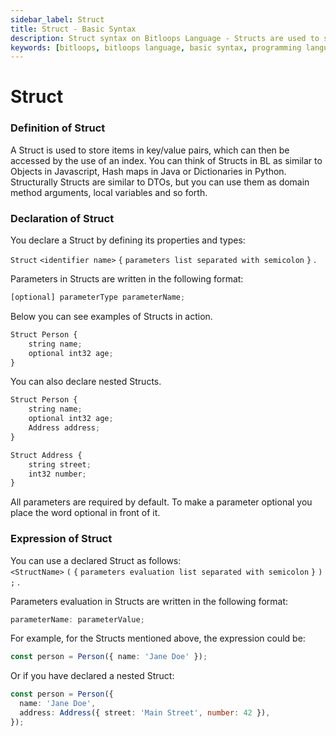 ```yaml
---
sidebar_label: Struct
title: Struct - Basic Syntax 
description: Struct syntax on Bitloops Language - Structs are used to store items in key/value pairs to then be accessed with the use of an index. Structs are similar to objects in Javascript. 
keywords: [bitloops, bitloops language, basic syntax, programming language, variables, types, objects, data types, classes, interfaces, modules, functions, loops, services, struct]
---
```


# Struct

### Definition of Struct

A Struct is used to store items in key/value pairs, which can then be accessed by the use of an index. You can think of Structs in BL as similar to Objects in Javascript, Hash maps in Java or Dictionaries in Python.  
Structurally Structs are similar to DTOs, but you can use them as domain method arguments, local variables and so forth.

### Declaration of Struct

You declare a Struct by defining its properties and types:

`Struct` `<identifier name>` `{` `parameters list separated with semicolon` `}` .

Parameters in Structs are written in the following format:

```typescript
[optional] parameterType parameterName;
```

Below you can see examples of Structs in action.

```typescript
Struct Person {
    string name;
    optional int32 age;
}
```

You can also declare nested Structs.

```typescript
Struct Person {
    string name;
    optional int32 age;
    Address address;
}

Struct Address {
    string street;
    int32 number;
}
```

All parameters are required by default. To make a parameter optional you place the word optional in front of it.

### Expression of Struct

You can use a declared Struct as follows:  
`<StructName>` `(` `{` `parameters evaluation list separated with semicolon` `}` `)` `;` .

Parameters evaluation in Structs are written in the following format:

```typescript
parameterName: parameterValue;
```

For example, for the Structs mentioned above, the expression could be:

```typescript
const person = Person({ name: 'Jane Doe' });
```

Or if you have declared a nested Struct:

```typescript
const person = Person({
  name: 'Jane Doe',
  address: Address({ street: 'Main Street', number: 42 }),
});
```
